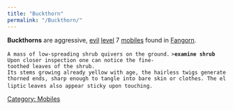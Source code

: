 ```yaml
---
title: "Buckthorn"
permalink: "/Buckthorn/"
---
```


**Buckthorns** are aggressive, [evil](evil "wikilink")
[level](level "wikilink") 7 [mobiles](mobile "wikilink") found in
[Fangorn](Fangorn "wikilink").

`A mass of low-spreading shrub quivers on the ground.`
`>`**`examine shrub`**
`Upon closer inspection one can notice the fine-toothed leaves of the shrub.`
`Its stems growing already yellow with age, the hairless twigs generate`
`thorned ends, sharp enough to tangle into bare skin or clothes. The elliptic`
`leaves also appear sticky upon touching.`

[Category: Mobiles](Category:_Mobiles "wikilink")